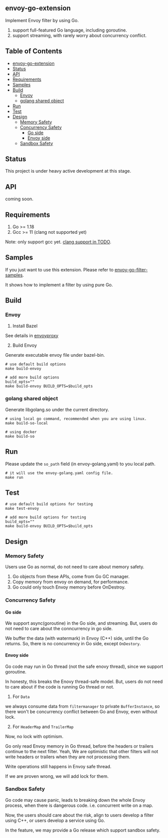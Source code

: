 ## envoy-go-extension

Implement Envoy filter by using Go.

1. support full-featured Go language, including goroutine.
2. support streaming, with rarely worry about concurrency conflict.

## Table of Contents

<!--ts-->
   * [envoy-go-extension](#envoy-go-extension)
   * [Status](#status)
   * [API](#api)
   * [Requirements](#requirements)
   * [Samples](#samples)
   * [Build](#build)
      * [Envoy](#envoy)
      * [golang shared object](#golang-shared-object)
   * [Run](#run)
   * [Test](#test)
   * [Design](#design)
      * [Memory Safety](#memory-safety)
      * [Concurrency Safety](#concurrency-safety)
         * [Go side](#go-side)
         * [Envoy side](#envoy-side)
      * [Sandbox Safety](#sandbox-safety)
<!--te-->

## Status

This project is under heavy active development at this stage.

## API

coming soon.

## Requirements

1. Go >= 1.18
2. Gcc >= 11 (clang not supported yet)

Note: only support gcc yet. [clang support in TODO](https://github.com/mosn/envoy-go-extension/issues/19).

## Samples

If you just want to use this extension. Please refer to [envoy-go-filter-samples](https://github.com/mosn/envoy-go-filter-samples).

It shows how to implement a filter by using pure Go.

## Build

### Envoy

1. Install Bazel

See details in [envoyproxy](https://github.com/envoyproxy/envoy/blob/main/bazel/README.md)

2. Build Envoy

Generate executable envoy file under bazel-bin.

```
# use default build options
make build-envoy

# add more build options
build_opts=""
make build-envoy BUILD_OPTS=$build_opts
```

### golang shared object

Generate libgolang.so under the current directory.

```
# using local go command, recommended when you are using linux.
make build-so-local

# using docker
make build-so
```

## Run

Please update the `so_path` field (in envoy-golang.yaml) to you local path.

```
# it will use the envoy-golang.yaml config file.
make run
```

## Test

```
# use default build options for testing
make test-envoy

# add more build options for testing
build_opts=""
make build-envoy BUILD_OPTS=$build_opts
```

## Design

### Memory Safety

Users use Go as normal, do not need to care about memory safety.

1. Go objects from these APIs, come from Go GC manager.
2. Copy memory from envoy on demand, for performance.
3. Go could only touch Envoy memory before OnDestroy.

### Concurrency Safety

#### Go side

We support async(goroutine) in the Go side, and streaming. But, users do not need to care about the conncurrency in go side.

We buffer the data (with watermark) in Envoy (C++) side, until the Go returns. So, there is no concurrency in Go side, except `OnDestory`.

#### Envoy side

Go code may run in Go thread (not the safe enovy thread), since we support goroutine.

In honesty, this breaks the Enovy thread-safe model.
But, users do not need to care about if the code is running Go thread or not.

1. For `Data`

we always consume data from `filtermanager` to private `BufferInstance`, so there won't be concurrency conflict between Go and Envoy, even without lock.

2. For `HeaderMap` and `TrailerMap`

Now, no lock with optimism.

Go only read Envoy memory in Go thread, before the headers or trailers continue to the next filter.
Yeah, We are optimistic that other filters will not write headers or trailers when they are not processing them.

Write operations still happens in Envoy safe thread.

If we are proven wrong, we will add lock for them.

### Sandbox Safety

Go code may cause panic, leads to breaking down the whole Envoy process, when there is dangerous code. i.e. concurrent write on a map.

Now, the users should care about the risk, align to users develop a filter using C++, or users develop a service using Go.

In the feature, we may provide a Go release which support sandbox safety.
